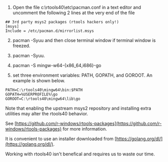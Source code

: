 1. Open the file c:\rtools40\etc\pacman.conf in a text editor and uncomment the following 2 lines at the very end of the file
```
## 3rd party msys2 packages (rtools hackers only!)
[msys]
Include = /etc/pacman.d/mirrorlist.msys
```

2. pacman -Syuu and then close terminal window if terminal window is freezed.

3. pacman -Syuu.

4. pacman -S mingw-w64-{x86_64,i686}-go

5. set three environment variables: PATH, GOPATH, and GOROOT. An example is shown below.
```
PATH=C:\rtools40\mingw64\bin:$PATH
GOPATH=%USERPROFILE%\go
GOROOT=C:\rtools40\mingw64\lib\go
```

Note that enabling the upstream msys2 repository and installing extra utilities may alter the rtools40 behavior.

See [https://github.com/r-windows/rtools-packages](https://github.com/r-windows/rtools-packages) for more information.

It is convenient to use an installer downloaded from [https://golang.org/dl/](https://golang.org/dl/).

Working with rtools40 isn't benefical and requires us to waste our time.
